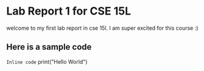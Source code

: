 Lab Report 1 for CSE 15L
=========
welcome to my first lab report in cse 15l.
I am super excited for this course :)

Here is a sample code
---------
`Inline code` print("Hello World")
